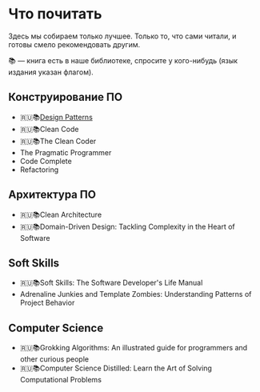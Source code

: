 # Что почитать

Здесь мы собираем только лучшее. Только то, что сами читали, и готовы смело рекомендовать другим.

📚 — книга есть в наше библиотеке, спросите у кого-нибудь (язык издания указан флагом).

## Конструирование ПО
+ 🇷🇺📚[Design Patterns](https://ru.wikipedia.org/wiki/Design_Patterns)
+ 🇷🇺📚Clean Code
+ 🇷🇺📚The Clean Coder
+ The Pragmatic Programmer
+ Code Complete
+ Refactoring

## Архитектура ПО
+ 🇷🇺📚Clean Architecture
+ 🇷🇺📚Domain-Driven Design: Tackling Complexity in the Heart of Software

## Soft Skills
+ 🇷🇺📚Soft Skills: The Software Developer's Life Manual
+ Adrenaline Junkies and Template Zombies: Understanding Patterns of Project Behavior

## Computer Science
+ 🇷🇺📚Grokking Algorithms: An illustrated guide for programmers and other curious people
+ 🇷🇺📚Computer Science Distilled: Learn the Art of Solving Computational Problems
